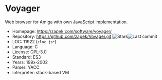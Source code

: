 # Voyager

Web browser for Amiga with own JavaScript implementation.

* Homepage:    https://zapek.com/software/voyager/
* Repository:  https://github.com/zapek/Voyager.git <span class="shields"><img src="https://img.shields.io/github/stars/zapek/Voyager?label=&style=flat-square" alt="Stars" title="Stars"><img src="https://img.shields.io/github/last-commit/zapek/Voyager?label=&style=flat-square" alt="Last commit" title="Last commit"></span>
* LOC:         11922 (`cloc js*`)
* Language:    C
* License:     GPL-3.0
* Standard:    ES3
* Years:       199x-2002
* Parser:      YACC
* Interpreter: stack-based VM
